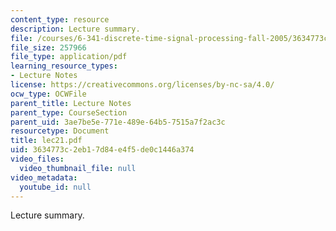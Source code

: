 ```yaml
---
content_type: resource
description: Lecture summary.
file: /courses/6-341-discrete-time-signal-processing-fall-2005/3634773c2eb17d84e4f5de0c1446a374_lec21.pdf
file_size: 257966
file_type: application/pdf
learning_resource_types:
- Lecture Notes
license: https://creativecommons.org/licenses/by-nc-sa/4.0/
ocw_type: OCWFile
parent_title: Lecture Notes
parent_type: CourseSection
parent_uid: 3ae7be5e-771e-489e-64b5-7515a7f2ac3c
resourcetype: Document
title: lec21.pdf
uid: 3634773c-2eb1-7d84-e4f5-de0c1446a374
video_files:
  video_thumbnail_file: null
video_metadata:
  youtube_id: null
---
```

Lecture summary.